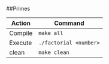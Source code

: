 ##Primes


Action | Command 
------------ | ------------- 
Compile| `make all` 
Execute | `./factorial <number>`
clean | `make clean`

